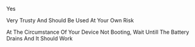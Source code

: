 Yes 

Very Trusty And Should Be Used At Your Own Risk

At The Circumstance Of Your Device Not Booting, Wait Untill The Battery Drains And It Should Work
